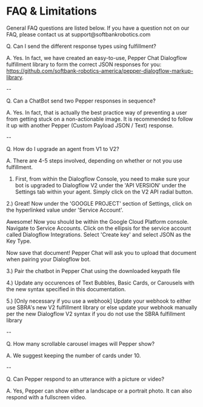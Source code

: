 # FAQ & Limitations


<aside class="notice">General FAQ questions are listed below. If you have a question not on our FAQ, please contact us at support@softbankrobotics.com</aside>


Q. Can I send the different response types using fulfillment?

A. Yes. In fact, we have created an easy-to-use, Pepper Chat Dialogflow fulfillment library to form the correct JSON responses for you: <a href="https://github.com/softbank-robotics-america/pepper-dialogflow-markup-library">https://github.com/softbank-robotics-america/pepper-dialogflow-markup-library</a>.

--

Q. Can a ChatBot send two Pepper responses  in sequence?

A. Yes. In fact, that is actually the best practice way of preventing a user from getting stuck on a non-actionable
   image. It is recommended to follow it up with another Pepper (Custom Payload JSON / Text) response.

--

Q. How do I upgrade an agent from V1 to V2?

A. There are 4-5 steps involved, depending on whether or not you use fulfillment.

1) First, from within the Dialogflow Console, you need to make sure your 
bot is upgraded to Dialogflow V2 under the 'API VERSION' under the 
Settings tab within your agent. Simply click on the V2 API radial 
button.

2.) Great! Now under the 'GOOGLE PROJECT' section of Settings, click on 
the hyperlinked value under 'Service Account'.

Awesome! Now you should be within the Google Cloud Platform console. 
Navigate to Service Accounts. Click on the ellipsis for the service 
account called Dialogflow Integrations. Select 'Create key' and select
JSON as the Key Type.

Now save that document! Pepper Chat will ask you to upload that document 
when pairing your Dialogflow bot.

3.) Pair the chatbot in Pepper Chat using the downloaded keypath file

4.) Update any occurences of Text Bubbles, Basic Cards, or Carousels 
with the new syntax specified in this documentation.

5.) [Only necessary if you use a webhook] Update your webhook to either use
 SBRA's new V2 fulfillment library or else update your webhook manually per
  the new Dialogflow V2 syntax if you do not use the SBRA fulfillment
   library

--


Q. How many scrollable carousel images will Pepper show?

A. We suggest keeping the number of cards under 10.

--


Q. Can Pepper respond to an utterance with a picture or video?

A. Yes, Pepper can show either a landscape or a portrait photo. It
   can also respond with a fullscreen video.


